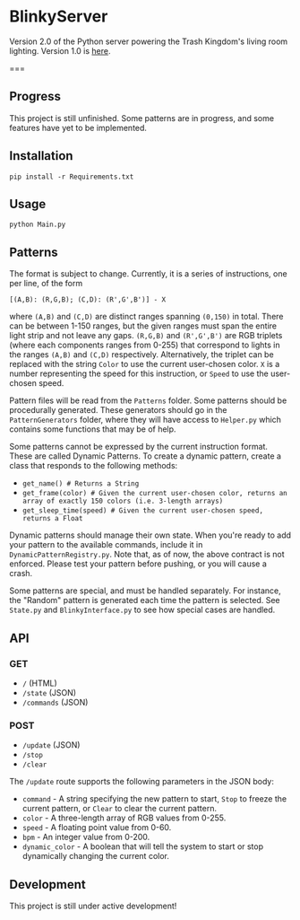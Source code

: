# BlinkyServer

Version 2.0 of the Python server powering the Trash Kingdom's living room lighting. Version 1.0 is [here](https://github.com/eeevanbbb/BlinkyPython).

===

## Progress

This project is still unfinished. Some patterns are in progress, and some features have yet to be implemented.

## Installation

`pip install -r Requirements.txt`

## Usage

`python Main.py`

## Patterns

The format is subject to change. Currently, it is a series of instructions, one per line, of the form

`[(A,B): (R,G,B); (C,D): (R',G',B')] - X`

where `(A,B)` and `(C,D)` are distinct ranges spanning `(0,150)` in total. There can be between 1-150 ranges, but the given ranges must span the entire light strip and not leave any gaps. `(R,G,B)` and `(R',G',B')` are RGB triplets (where each components ranges from 0-255) that correspond to lights in the ranges `(A,B)` and `(C,D)` respectively. Alternatively, the triplet can be replaced with the string `Color` to use the current user-chosen color. `X` is a number representing the speed for this instruction, or `Speed` to use the user-chosen speed.

Pattern files will be read from the `Patterns` folder. Some patterns should be procedurally generated. These generators should go in the `PatternGenerators` folder, where they will have access to `Helper.py` which contains some functions that may be of help.

Some patterns cannot be expressed by the current instruction format. These are called Dynamic Patterns. To create a dynamic pattern, create a class that responds to the following methods:

- `get_name() # Returns a String`
- `get_frame(color) # Given the current user-chosen color, returns an array of exactly 150 colors (i.e. 3-length arrays)`
- `get_sleep_time(speed) # Given the current user-chosen speed, returns a Float`

Dynamic patterns should manage their own state. When you're ready to add your pattern to the available commands, include it in `DynamicPatternRegistry.py`. Note that, as of now, the above contract is not enforced. Please test your pattern before pushing, or you will cause a crash.

Some patterns are special, and must be handled separately. For instance, the "Random" pattern is generated each time the pattern is selected. See `State.py` and `BlinkyInterface.py` to see how special cases are handled.

## API

### GET

- `/` (HTML)
- `/state` (JSON)
- `/commands` (JSON)

### POST

- `/update` (JSON)
- `/stop`
- `/clear`

The `/update` route supports the following parameters in the JSON body:

- `command` - A string specifying the new pattern to start, `Stop` to freeze the current pattern, or `Clear` to clear the current pattern.
- `color` - A three-length array of RGB values from 0-255.
- `speed` - A floating point value from 0-60.
- `bpm` - An integer value from 0-200.
- `dynamic_color` - A boolean that will tell the system to start or stop dynamically changing the current color.

## Development

This project is still under active development!
